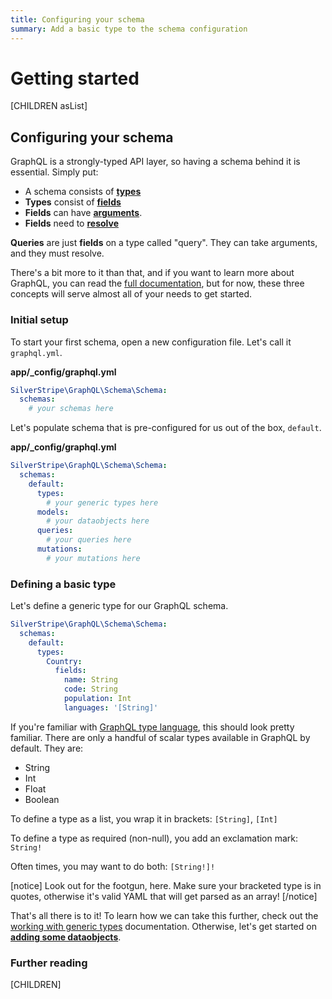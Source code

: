 ```yaml
---
title: Configuring your schema
summary: Add a basic type to the schema configuration
---
```


# Getting started

[CHILDREN asList]

## Configuring your schema

GraphQL is a strongly-typed API layer, so having a schema behind it is essential. Simply put:

* A schema consists of **[types](https://graphql.org/learn/schema/#type-system)**
* **Types** consist of **[fields](https://graphql.org/learn/queries/#fields)**
* **Fields** can have **[arguments](https://graphql.org/learn/queries/#arguments)**.
* **Fields** need to **[resolve](https://graphql.org/learn/execution/#root-fields-resolvers)**

**Queries** are just **fields** on a type called "query". They can take arguments, and they
must resolve.

There's a bit more to it than that, and if you want to learn more about GraphQL, you can read
the [full documentation](https://graphql.org/learn/), but for now, these three concepts will
serve almost all of your needs to get started.

### Initial setup

To start your first schema, open a new configuration file. Let's call it `graphql.yml`.

**app/_config/graphql.yml**
```yml
SilverStripe\GraphQL\Schema\Schema:
  schemas:
    # your schemas here
```

Let's populate schema that is pre-configured for us out of the box, `default`.

**app/_config/graphql.yml**
```yml
SilverStripe\GraphQL\Schema\Schema:
  schemas:
    default:
      types:
        # your generic types here
      models:
        # your dataobjects here
      queries:
        # your queries here
      mutations:
        # your mutations here
```

### Defining a basic type

Let's define a generic type for our GraphQL schema.

```yaml
SilverStripe\GraphQL\Schema\Schema:
  schemas:
    default:
      types:
        Country:
          fields:
            name: String
            code: String
            population: Int
            languages: '[String]'
```

If you're familiar with [GraphQL type language](https://graphql.org/learn/schema/#type-language), this should look pretty familiar. There are only a handful of scalar types available in
GraphQL by default. They are:

* String
* Int
* Float
* Boolean

To define a type as a list, you wrap it in brackets: `[String]`, `[Int]`

To define a type as required (non-null), you add an exclamation mark: `String!`

Often times, you may want to do both: `[String!]!`

[notice]
Look out for the footgun, here. Make sure your bracketed type is in quotes, otherwise it's valid YAML that will get parsed as an array!
[/notice]

That's all there is to it! To learn how we can take this further, check out the
[working with generic types](working_with_generic_types) documentation. Otherwise,
let's get started on [**adding some dataobjects**](working_with_dataobjects).


### Further reading

[CHILDREN]

